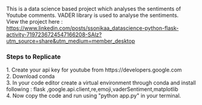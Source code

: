 This is a data science based project which analyses the sentiments of Youtube comments. VADER library is used to analyse the sentiments. <br>
View the project here : https://www.linkedin.com/posts/ssonikaa_datascience-python-flask-activity-7197236724547166208-SAlz?utm_source=share&utm_medium=member_desktop <br>
<h3>Steps to Replicate</h3>
1.  Create your api key for youtube from https://developers.google.com<br>
2.  Download conda<br>
3.  In your code editor create a virtual environment through conda and install following : flask ,google.api.client,re,emoji,vaderSentiment,matplotlib<br>
4.  Now copy the code and run using "python app.py" in your terminal.<br>
